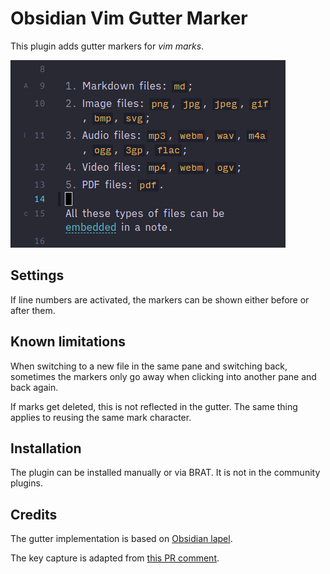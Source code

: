 # Obsidian Vim Gutter Marker

This plugin adds gutter markers for *vim marks*.

![Vim Gutter Marker screenshot](./media/vim-gutter-marker.png)

## Settings

If line numbers are activated, the markers can be shown either before or after them.

## Known limitations

When switching to a new file in the same pane and switching back, sometimes the markers only go away when clicking into another pane and back again.

If marks get deleted, this is not reflected in the gutter. The same thing applies to reusing the same mark character.

## Installation

The plugin can be installed manually or via BRAT. It is not in the community plugins.

## Credits

The gutter implementation is based on [Obsidian lapel](https://github.com/liamcain/obsidian-lapel/blob/dce7a1d9fc8ac9a2c8d3589b0e4f92d1f0241f39/src/headingWidget.ts).

The key capture is adapted from [this PR comment](https://github.com/mrjackphil/obsidian-jump-to-link/issues/35#issuecomment-1085905668).
